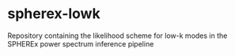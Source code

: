 # spherex-lowk
Repository containing the likelihood scheme for low-k modes in the SPHEREx power spectrum inference pipeline
